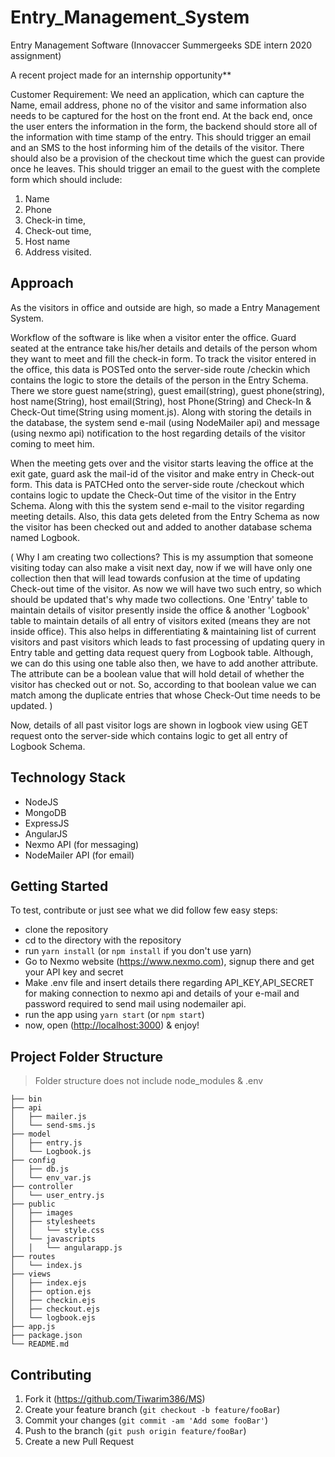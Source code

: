 # Entry_Management_System
Entry Management Software (Innovaccer Summergeeks SDE intern 2020 assignment)

A recent project made for an internship opportunity**

Customer Requirement: We need an application, which can capture the Name, email address, phone no of the visitor and 
same information also needs to be captured for the host on the front end.
At the back end, once the user enters the information in the form, the backend should store all of 
the information with time stamp of the entry.
This should trigger an email and an SMS to the host informing him of the details of the visitor. 
There should also be a provision of the checkout time which the guest can provide once he 
leaves. This should trigger an email to the guest with the complete form which should include:
1. Name
2. Phone
3. Check-in time,
4. Check-out time, 
5. Host name 
6. Address visited.



## Approach

As the visitors in office and outside are high, so made a Entry Management System.

Workflow of the software is like when a visitor enter the office. Guard seated at the entrance take his/her details and details of the person whom they want to meet and fill the check-in form. To track the visitor entered in the office, this data is POSTed onto the server-side route /checkin which contains the logic to store the details of the person in the Entry Schema. There we store guest name(string), guest email(string), guest phone(string), host name(String), host email(String), host Phone(String) and Check-In & Check-Out time(String using moment.js). Along with storing the details in the database, the system send e-mail (using NodeMailer api) and message (using nexmo api) notification to the host regarding details of the visitor coming to meet him.

When the meeting gets over and the visitor starts leaving the office at the exit gate, guard ask the mail-id of the visitor and make entry in Check-out form. This data is PATCHed onto the server-side route /checkout which contains logic to update the Check-Out time of the visitor in the Entry Schema. Along with this the system send e-mail to the visitor regarding meeting details. Also, this data gets deleted from the Entry Schema as now the visitor has been checked out and added to another database schema named Logbook.

( Why I am creating two collections? This is my assumption that someone visiting today can also make a visit next day, now if we will have only one collection then that will lead towards confusion at the time of updating Check-out time of the visitor. As now we will have two such entry, so which should be updated that's why made two collections. One 'Entry' table to maintain details of visitor presently inside the office & another 'Logbook' table to maintain details of all entry of visitors exited (means they are not inside office). This also helps in differentiating & maintaining list of current visitors and past visitors which leads to fast processing of updating query in Entry table and getting data request query from Logbook table. Although, we can do this using one table also then, we have to add another attribute. The attribute can be a boolean value that will hold detail of whether the visitor has checked out or not. So, according to that boolean value we can match among the duplicate entries that whose Check-Out time needs to be updated. ) 

Now, details of all past visitor logs are shown in logbook view using GET request onto the server-side which contains logic to get all entry of Logbook Schema.


## Technology Stack

- NodeJS
- MongoDB
- ExpressJS
- AngularJS
- Nexmo API (for messaging)
- NodeMailer API (for email)


## Getting Started

To test, contribute or just see what we did follow few easy steps:
- clone the repository
- cd to the directory with the repository
- run `yarn install` (or `npm install` if you don't use yarn)
- Go to Nexmo website (<https://www.nexmo.com>), signup there and get your API key and secret
- Make .env file and insert details there regarding API_KEY,API_SECRET for making connection to nexmo api and details of your e-mail and password required to send mail using nodemailer api.
- run the app using `yarn start` (or `npm start`)
- now, open (<http://localhost:3000>) & enjoy!


## Project Folder Structure

> Folder structure does not include node_modules & .env 

    ├── bin                   
    ├── api 
    │   ├── mailer.js
    │   └── send-sms.js
    ├── model
    │   ├── entry.js
    │   └── Logbook.js
    ├── config
    │   ├── db.js
    │   └── env_var.js
    ├── controller
    │   └── user_entry.js
    ├── public
    │   ├── images
    │   ├── stylesheets
    │   │   └── style.css
    │   └── javascripts
    │   │   └── angularapp.js
    ├── routes
    │   └── index.js
    ├── views
    │   ├── index.ejs
    │   ├── option.ejs
    │   ├── checkin.ejs
    │   ├── checkout.ejs
    │   └── logbook.ejs
    ├── app.js
    ├── package.json
    └── README.md

## Contributing

1. Fork it (<https://github.com/Tiwarim386/MS>)
2. Create your feature branch (`git checkout -b feature/fooBar`)
3. Commit your changes (`git commit -am 'Add some fooBar'`)
4. Push to the branch (`git push origin feature/fooBar`)
5. Create a new Pull Request
